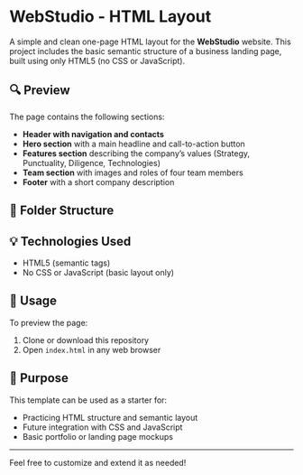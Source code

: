 # WebStudio - HTML Layout

A simple and clean one-page HTML layout for the **WebStudio** website. This project includes the basic semantic structure of a business landing page, built using only HTML5 (no CSS or JavaScript).

## 🔍 Preview

The page contains the following sections:

- **Header with navigation and contacts**
- **Hero section** with a main headline and call-to-action button
- **Features section** describing the company’s values (Strategy, Punctuality, Diligence, Technologies)
- **Team section** with images and roles of four team members
- **Footer** with a short company description

## 📁 Folder Structure


## 💡 Technologies Used

- HTML5 (semantic tags)
- No CSS or JavaScript (basic layout only)

## 🚀 Usage

To preview the page:

1. Clone or download this repository
2. Open `index.html` in any web browser

## 📌 Purpose

This template can be used as a starter for:

- Practicing HTML structure and semantic layout
- Future integration with CSS and JavaScript
- Basic portfolio or landing page mockups

---

Feel free to customize and extend it as needed!

